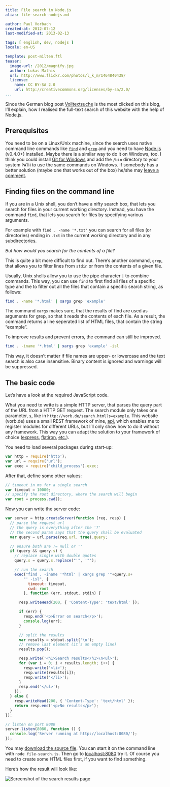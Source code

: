 ```yaml
---
title: File search in Node.js
alias: file-search-nodejs.md

author: Paul Vorbach
created-at: 2012-07-12
last-modified-at: 2013-02-13

tags: [ english, dev, nodejs ]
locale: en-US

template: post-milten.ftl
teaser:
  image-url: /2012/magnify.jpg
  author: Lukas Mathis
  url: http://www.flickr.com/photos/l_k_m/1464840438/
  license:
    name: CC BY-SA 2.0
    url: http://creativecommons.org/licenses/by-sa/2.0/
...
```


Since the German blog post [Volltextsuche] is the most clicked on this blog,
I’ll explain, how I realised the full-text search of this website with the help
of Node.js.


## Prerequisites

You need to be on a Linux/Unix machine, since the search uses native command
line commands like [`find`] and [`grep`] and you need to have [Node.js]
(v0.4.0+) installed. Maybe there is a similar way to do it on Windows, too.
I think you could install [Git for Windows](http://git-scm.com/download) and add
the `/bin` directory to your system `PATH` to use the same commands on Windows.
If somebody has a better solution (maybe one that works out of the box) he/she
may [leave a comment](/log/2012/07/file-search-nodejs.html#comments).


## Finding files on the command line

If you are in a Unix shell, you don’t have a nifty search box, that lets you
search for files in your current working directory. Instead, you have the
command `find`, that lets you search for files by specifying various arguments.

For example with `find . -name '*.txt'` you can search for all files (or
directories) ending in `.txt` in the current working directory and in any
subdirectories.

_But how would you search for the contents of a file?_

This is quite a bit more difficult to find out. There’s another command, `grep`,
that allows you to filter lines from `stdin` or from the contents of a given
file.

Usually, Unix shells allow you to use the pipe character `|` to combine
commands. This way, you can use `find` to first find all files of a specific
type and the to filter out all the files that contain a specific search string,
as follows:

~~~ bash
find . -name '*.html' | xargs grep 'example'
~~~

The command `xargs` makes sure, that the results of find are used as arguments
for grep, so that it reads the contents of each file. As a result, the command
returns a line seperated list of HTML files, that contain the string “example”.

To improve results and prevent errors, the command can still be improved.

~~~ bash
find . -iname '*.html' | xargs grep 'example' -isl
~~~

This way, it doesn’t matter if file names are upper- or lowercase and the text
search is also case insensitive. Binary content is ignored and warnings will be
suppressed.


## The basic code

Let’s have a look at the required JavaScript code.

What you need to write is a simple HTTP server, that parses the query part of
the URL from a HTTP GET request. The search module only takes one parameter,
`s`, like in `http://vorb.de/search.html?s=example`. This website (vorb.de) uses
a small REST framework of mine, [api], which enables me to register modules for
different URLs, but I’ll only show how to do it without any framework. This way
you can adapt the solution to your framework of choice ([express], [flatiron],
[etc.]).

You need to load several packages during start-up:

~~~ javascript
var http = require('http');
var url = require('url');
var exec = require('child_process').exec;
~~~

After that, define some other values:

~~~ javascript
// timeout in ms for a single search
var timeout = 10000;
// specify the root directory, where the search will begin
var root = process.cwd();
~~~

Now you can write the server code:

~~~ javascript
var server = http.createServer(function (req, resp) {
  // parse the request url
  // the query is everything after the '?'
  // the second param says that the query shall be evaluated
  var query = url.parse(req.url, true).query;

  // ensure both are != null or ''
  if (query && query.s) {
    // replace single with double quotes
    query.s = query.s.replace("'", '"');

    // run the search
    exec("find . -iname '*html' | xargs grep '"+query.s+
        "' -isl", {
          timeout: timeout,
          cwd: root
        }, function (err, stdout, stdin) {

      resp.writeHead(200, { 'Content-Type': 'text/html' });

      if (err) {
        resp.end('<p>Error on search</p>');
        console.log(err);
      }

      // split the results
      var results = stdout.split('\n');
      // remove last element (it’s an empty line)
      results.pop();

      resp.write('<h1>Search results</h1>\n<ul>');
      for (var i = 0; i < results.length; i++) {
        resp.write('<li>');
        resp.write(results[i]);
        resp.write('</li>');
      }
      resp.end('</ul>');
    });
  } else {
    resp.writeHead(200, { 'Content-Type': 'text/html' });
    return resp.end('<p>No results</p>');
  }
});

// listen on port 8080
server.listen(8080, function () {
  console.log('Server running at http://localhost:8080/');
});
~~~

You may [download the source file](file-search.js). You can start it on the
command line with `node file-search.js`. Then go to
[localhost:8080](http://localhost:8080/?s=test) try it. Of course you need to
create some HTML files first, if you want to find something.

Here’s how the result will look like:

![Screenshot of the search results page](/2012/search-results.png)




[Volltextsuche]: /log/2012/03/volltextsuche.html
[`find`]: http://en.wikipedia.org/wiki/Find
[`grep`]: http://en.wikipedia.org/wiki/Grep
[Node.js]: http://nodejs.org/
[npm]: http://npmjs.org/
[api]: https://github.com/pvorb/node-api
[express]: http://expressjs.com/
[flatiron]: http://flatironjs.org/
[etc.]: https://github.com/joyent/node/wiki/Modules#wiki-web-frameworks-full
